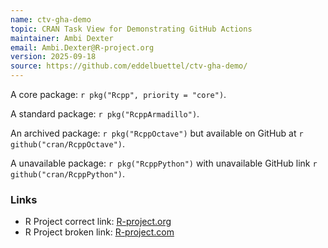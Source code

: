 ```yaml
---
name: ctv-gha-demo
topic: CRAN Task View for Demonstrating GitHub Actions
maintainer: Ambi Dexter
email: Ambi.Dexter@R-project.org
version: 2025-09-18
source: https://github.com/eddelbuettel/ctv-gha-demo/
---
```


A core package: `r pkg("Rcpp", priority = "core")`.

A standard package: `r pkg("RcppArmadillo")`.

An archived package: `r pkg("RcppOctave")` but available on GitHub at `r github("cran/RcppOctave")`.

A unavailable package: `r pkg("RcppPython")` with unavailable GitHub link `r github("cran/RcppPython")`.


### Links
- R Project correct link: [R-project.org](https://www.R-project.org/)
- R Project broken link: [R-project.com](https://www.R-project.com/)
